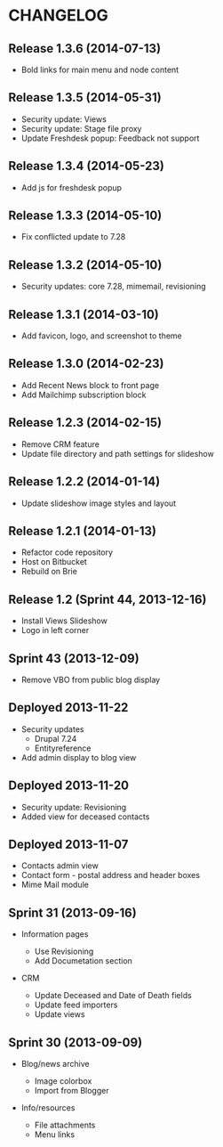 CHANGELOG
=========

Release 1.3.6 (2014-07-13)
--------------------------

- Bold links for main menu and node content

Release 1.3.5 (2014-05-31)
--------------------------

- Security update: Views
- Security update: Stage file proxy
- Update Freshdesk popup: Feedback not support

Release 1.3.4 (2014-05-23)
--------------------------

- Add js for freshdesk popup

Release 1.3.3 (2014-05-10)
--------------------------

- Fix conflicted update to 7.28

Release 1.3.2 (2014-05-10)
--------------------------

- Security updates: core 7.28, mimemail, revisioning

Release 1.3.1 (2014-03-10)
--------------------------

- Add favicon, logo, and screenshot to theme

Release 1.3.0 (2014-02-23)
--------------------------

- Add Recent News block to front page
- Add Mailchimp subscription block

Release 1.2.3 (2014-02-15)
--------------------------

- Remove CRM feature
- Update file directory and path settings for slideshow

Release 1.2.2 (2014-01-14)
--------------------------

- Update slideshow image styles and layout

Release 1.2.1 (2014-01-13)
--------------------------

- Refactor code repository
- Host on Bitbucket
- Rebuild on Brie

Release 1.2 (Sprint 44, 2013-12-16)
-----------------------------------

- Install Views Slideshow
- Logo in left corner

Sprint 43 (2013-12-09)
----------------------

- Remove VBO from public blog display

Deployed 2013-11-22
-------------------

- Security updates
  - Drupal 7.24
  - Entityreference
- Add admin display to blog view

Deployed 2013-11-20
-------------------

- Security update: Revisioning
- Added view for deceased contacts

Deployed 2013-11-07
-------------------

- Contacts admin view
- Contact form - postal address and header boxes
- Mime Mail module

Sprint 31 (2013-09-16)
----------------------

- Information pages
  - Use Revisioning
  - Add Documetation section

- CRM
  - Update Deceased and Date of Death fields
  - Update feed importers
  - Update views

Sprint 30 (2013-09-09)
----------------------

- Blog/news archive
  - Image colorbox
  - Import from Blogger

- Info/resources
  - File attachments
  - Menu links
